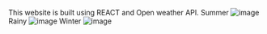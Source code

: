 This website is built using REACT and Open weather API.
Summer
![image](https://github.com/Zoyaaaaaaa/WeatherApp/assets/126981793/97bd9b2a-f754-4249-87fe-d9cbe8cbcde9)
Rainy
![image](https://github.com/Zoyaaaaaaa/WeatherApp/assets/126981793/bcb156bb-a95b-430a-be78-58135a7367ab)
Winter
![image](https://github.com/Zoyaaaaaaa/WeatherApp/assets/126981793/200b198c-31cf-4c2c-a933-80e0d18357e1)


